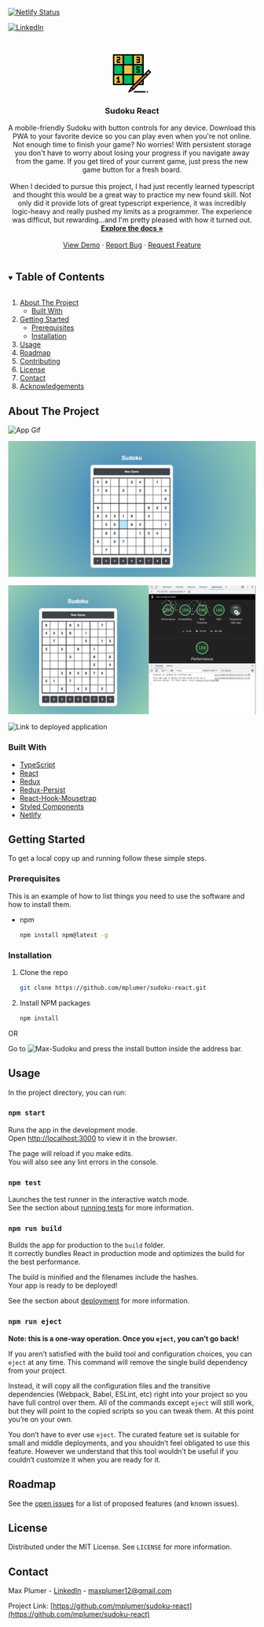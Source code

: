 [![Netlify Status](https://api.netlify.com/api/v1/badges/d6efb46d-8184-4a2c-b512-e2ef75908dbc/deploy-status)](https://app.netlify.com/sites/sudoku-react-app/deploys)

[![LinkedIn][linkedin-shield]][linkedin-url]

<br />
<p align="center">
  <a href="https://max-sudoku.netlify.app/">
    <img src="https://github.com/mplumer/sudoku-react/blob/develop/public/assets/logo192.png" alt="Logo" width="80" height="80">
  </a>

  <h3 align="center">Sudoku React</h3>

  <p align="center">
    A mobile-friendly Sudoku with button controls for any device. Download this PWA to your favorite device so you can play even when you're not online. Not enough time to finish your game? No worries! With persistent storage you don't have to worry about losing your progress if you navigate away from the game. If you get tired of your current game, just press the new game button for a fresh board. 
    <br />
    <br />
    When I decided to pursue this project, I had just recently learned typescript and thought this would be a great way to practice my new found skill. Not only did it provide lots of great typescript experience, it was incredibly logic-heavy and really pushed my limits as a programmer. The experience was difficut, but rewarding...and I'm pretty pleased with how it turned out.
    <a href="https://max-sudoku.netlify.app/"><strong>Explore the docs »</strong></a>
    <br />
    <br />
    <a href="https:/max-sudoku.netlify.app/">View Demo</a>
    ·
    <a href="https://github.com/mplumer/sudoku-react/issues">Report Bug</a>
    ·
    <a href="https://github.com/mplumer/sudoku-react/issues">Request Feature</a>
  </p>
</p>

<!-- TABLE OF CONTENTS -->
<details open="open">
  <summary><h2 style="display: inline-block">Table of Contents</h2></summary>
  <ol>
    <li>
      <a href="#about-the-project">About The Project</a>
      <ul>
        <li><a href="#built-with">Built With</a></li>
      </ul>
    </li>
    <li>
      <a href="#getting-started">Getting Started</a>
      <ul>
        <li><a href="#prerequisites">Prerequisites</a></li>
        <li><a href="#installation">Installation</a></li>
      </ul>
    </li>
    <li><a href="#usage">Usage</a></li>
    <li><a href="#roadmap">Roadmap</a></li>
    <li><a href="#contributing">Contributing</a></li>
    <li><a href="#license">License</a></li>
    <li><a href="#contact">Contact</a></li>
    <li><a href="#acknowledgements">Acknowledgements</a></li>
  </ol>
</details>

<!-- ABOUT THE PROJECT -->

## About The Project

![App Gif](https://github.com/mplumer/sudoku-react/blob/develop/public/assets/Screen%20Recording%202021-06-16%20at%2010.32.43%20PM.gif)

![App Screenshot](https://github.com/mplumer/sudoku-react/blob/develop/public/assets/Screen%20Shot%202021-06-16%20at%2010.54.57%20PM.png)

![PWA Screenshot](https://github.com/mplumer/sudoku-react/blob/develop/public/assets/Screen%20Shot%202021-06-17%20at%201.52.36%20PM.png)

![Link to deployed application](https://max-sudoku.netlify.app/)

### Built With

- [TypeScript]()
- [React]()
- [Redux]()
- [Redux-Persist]()
- [React-Hook-Mousetrap]()
- [Styled Components]()
- [Netlify]()

<!-- GETTING STARTED -->

## Getting Started

To get a local copy up and running follow these simple steps.

### Prerequisites

This is an example of how to list things you need to use the software and how to install them.

- npm
  ```sh
  npm install npm@latest -g
  ```

### Installation

1. Clone the repo
   ```sh
   git clone https://github.com/mplumer/sudoku-react.git
   ```
2. Install NPM packages
   ```sh
   npm install
   ```
   
OR

Go to ![Max-Sudoku](https://max-sudoku.netlify.app/) and press the install button inside the address bar. 

<!-- USAGE EXAMPLES -->

## Usage

In the project directory, you can run:

### `npm start`

Runs the app in the development mode.<br />
Open [http://localhost:3000](http://localhost:3000) to view it in the browser.

The page will reload if you make edits.<br />
You will also see any lint errors in the console.

### `npm test`

Launches the test runner in the interactive watch mode.<br />
See the section about [running tests](https://facebook.github.io/create-react-app/docs/running-tests) for more information.

### `npm run build`

Builds the app for production to the `build` folder.<br />
It correctly bundles React in production mode and optimizes the build for the best performance.

The build is minified and the filenames include the hashes.<br />
Your app is ready to be deployed!

See the section about [deployment](https://facebook.github.io/create-react-app/docs/deployment) for more information.

### `npm run eject`

**Note: this is a one-way operation. Once you `eject`, you can’t go back!**

If you aren’t satisfied with the build tool and configuration choices, you can `eject` at any time. This command will remove the single build dependency from your project.

Instead, it will copy all the configuration files and the transitive dependencies (Webpack, Babel, ESLint, etc) right into your project so you have full control over them. All of the commands except `eject` will still work, but they will point to the copied scripts so you can tweak them. At this point you’re on your own.

You don’t have to ever use `eject`. The curated feature set is suitable for small and middle deployments, and you shouldn’t feel obligated to use this feature. However we understand that this tool wouldn’t be useful if you couldn’t customize it when you are ready for it.

<!-- ROADMAP -->

## Roadmap

See the [open issues](https://github.com/mplumer/sudoku-react/issues) for a list of proposed features (and known issues).

<!-- LICENSE -->

## License

Distributed under the MIT License. See `LICENSE` for more information.

<!-- CONTACT -->

## Contact

Max Plumer - [LinkedIn](https://www.linkedin.com/in/maxplumer/) - maxplumer12@gmail.com

Project Link: [https://github.com/mplumer/sudoku-react](https://github.com/mplumer/sudoku-react)

<!-- MARKDOWN LINKS & IMAGES -->
<!-- https://www.markdownguide.org/basic-syntax/#reference-style-links -->

[contributors-shield]: https://img.shields.io/github/contributors/github_username/repo.svg?style=for-the-badge
[contributors-url]: https://github.com/github_username/repo/graphs/contributors
[forks-shield]: https://img.shields.io/github/forks/github_username/repo.svg?style=for-the-badge
[forks-url]: https://github.com/github_username/repo/network/members
[stars-shield]: https://img.shields.io/github/stars/github_username/repo.svg?style=for-the-badge
[stars-url]: https://github.com/github_username/repo/stargazers
[issues-shield]: https://img.shields.io/github/issues/github_username/repo.svg?style=for-the-badge
[issues-url]: https://github.com/github_username/repo/issues
[license-shield]: https://img.shields.io/github/license/github_username/repo.svg?style=for-the-badge
[license-url]: https://github.com/github_username/repo/blob/master/LICENSE.txt
[linkedin-shield]: https://img.shields.io/badge/-LinkedIn-black.svg?style=for-the-badge&logo=linkedin&colorB=555
[linkedin-url]: https://linkedin.com/in/github_username
